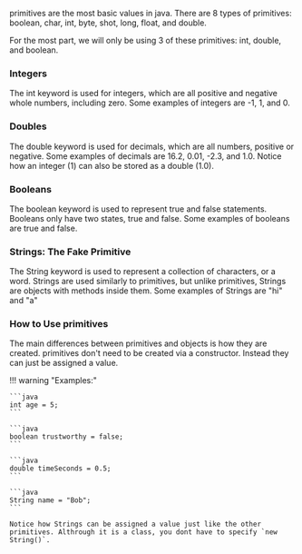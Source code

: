 primitives are the most basic values in java. There are 8 types of primitives: boolean, char,  int, byte, shot, long, float, and double.

For the most part, we will only be using 3 of these primitives: int, double, and boolean. 

### Integers
The int keyword is used for integers, which are all positive and negative whole numbers, including zero. Some examples of integers are -1, 1, and 0.

### Doubles
The double keyword is used for decimals, which are all numbers, positive or negative. Some examples of decimals are 16.2, 0.01, -2.3, and 1.0. Notice how an integer (1) can also be stored as a double (1.0).

### Booleans
The boolean keyword is used to represent true and false statements. Booleans only have two states, true and false. Some examples of booleans are true and false.

### Strings: The Fake Primitive
The String keyword is used to represent a collection of characters, or a word. Strings are used similarly to primitives, but unlike primitives, Strings are objects with methods inside them. Some examples of Strings are "hi" and "a"

### How to Use primitives
The main differences between primitives and objects is how they are created. primitives don't need to be created via a constructor. Instead they can just be assigned a value. 

!!! warning "Examples:"

    ```java 
    int age = 5;
    ```

    ```java
    boolean trustworthy = false;
    ```

    ```java
    double timeSeconds = 0.5;
    ```

    ```java
    String name = "Bob";
    ```

    Notice how Strings can be assigned a value just like the other primitives. Althrough it is a class, you dont have to specify `new String()`.
